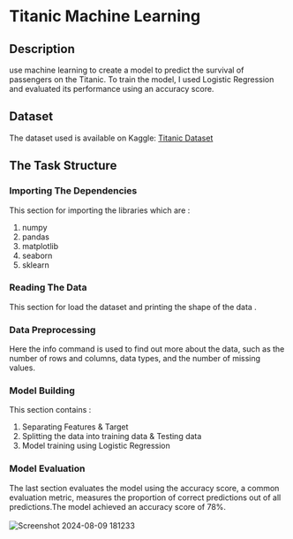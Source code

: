 # Titanic Machine Learning
## Description
use machine learning to create a model to predict the survival of passengers on the Titanic. To train the model, I used Logistic Regression and evaluated its performance using an accuracy score.

## Dataset
The dataset used is available on Kaggle:
[Titanic Dataset](https://www.kaggle.com/competitions/titanic/data)

## The Task Structure
### Importing The Dependencies
This section for importing the libraries which are : 
1. numpy
2. pandas
3. matplotlib
4. seaborn
5. sklearn

### Reading The Data
This section for load the dataset and printing the shape of the data .

### Data Preprocessing
Here the info command is used to find out more about the data, such as the number of rows and columns, data types, and the number of missing values.

### Model Building
This section contains : 
1. Separating Features & Target
2. Splitting the data into training data & Testing data
3. Model training using Logistic Regression

### Model Evaluation
The last section evaluates the model using the accuracy score, a common evaluation metric, measures the proportion of correct predictions out of all predictions.The model achieved an accuracy score of 78%. <br><br>
![Screenshot 2024-08-09 181233](https://github.com/user-attachments/assets/1aaa801c-fc69-42df-82a7-216323544d6e)



